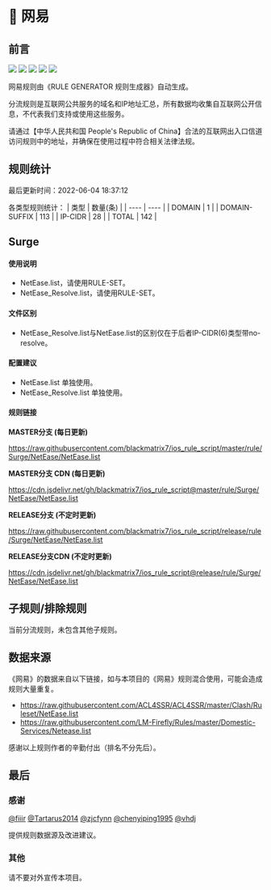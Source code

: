 # 🧸 网易

## 前言

![](https://shields.io/badge/-移除重复规则-ff69b4) ![](https://shields.io/badge/-DOMAIN与DOMAIN--SUFFIX合并-green) ![](https://shields.io/badge/-DOMAIN--SUFFIX间合并-critical) ![](https://shields.io/badge/-DOMAIN--SUFFIX与DOMAIN--KEYWORD合并-blue) ![](https://shields.io/badge/-IP--CIDR(6)合并-blueviolet) 

网易规则由《RULE GENERATOR 规则生成器》自动生成。

分流规则是互联网公共服务的域名和IP地址汇总，所有数据均收集自互联网公开信息，不代表我们支持或使用这些服务。

请通过【中华人民共和国 People's Republic of China】合法的互联网出入口信道访问规则中的地址，并确保在使用过程中符合相关法律法规。

## 规则统计

最后更新时间：2022-06-04 18:37:12

各类型规则统计：
| 类型 | 数量(条)  | 
| ---- | ----  |
| DOMAIN | 1  | 
| DOMAIN-SUFFIX | 113  | 
| IP-CIDR | 28  | 
| TOTAL | 142  | 


## Surge 

#### 使用说明
- NetEase.list，请使用RULE-SET。
- NetEase_Resolve.list，请使用RULE-SET。

#### 文件区别
- NetEase_Resolve.list与NetEase.list的区别仅在于后者IP-CIDR(6)类型带no-resolve。

#### 配置建议
- NetEase.list 单独使用。
- NetEase_Resolve.list 单独使用。

#### 规则链接
**MASTER分支 (每日更新)**

https://raw.githubusercontent.com/blackmatrix7/ios_rule_script/master/rule/Surge/NetEase/NetEase.list

**MASTER分支 CDN (每日更新)**

https://cdn.jsdelivr.net/gh/blackmatrix7/ios_rule_script@master/rule/Surge/NetEase/NetEase.list

**RELEASE分支 (不定时更新)**

https://raw.githubusercontent.com/blackmatrix7/ios_rule_script/release/rule/Surge/NetEase/NetEase.list

**RELEASE分支CDN (不定时更新)**

https://cdn.jsdelivr.net/gh/blackmatrix7/ios_rule_script@release/rule/Surge/NetEase/NetEase.list

## 子规则/排除规则


当前分流规则，未包含其他子规则。

## 数据来源

《网易》的数据来自以下链接，如与本项目的《网易》规则混合使用，可能会造成规则大量重复。

- https://raw.githubusercontent.com/ACL4SSR/ACL4SSR/master/Clash/Ruleset/NetEase.list
- https://raw.githubusercontent.com/LM-Firefly/Rules/master/Domestic-Services/Netease.list


感谢以上规则作者的辛勤付出（排名不分先后）。

## 最后

### 感谢

[@fiiir](https://github.com/fiiir) [@Tartarus2014](https://github.com/Tartarus2014) [@zjcfynn](https://github.com/zjcfynn) [@chenyiping1995](https://github.com/chenyiping1995) [@vhdj](https://github.com/vhdj)

提供规则数据源及改进建议。

### 其他

请不要对外宣传本项目。